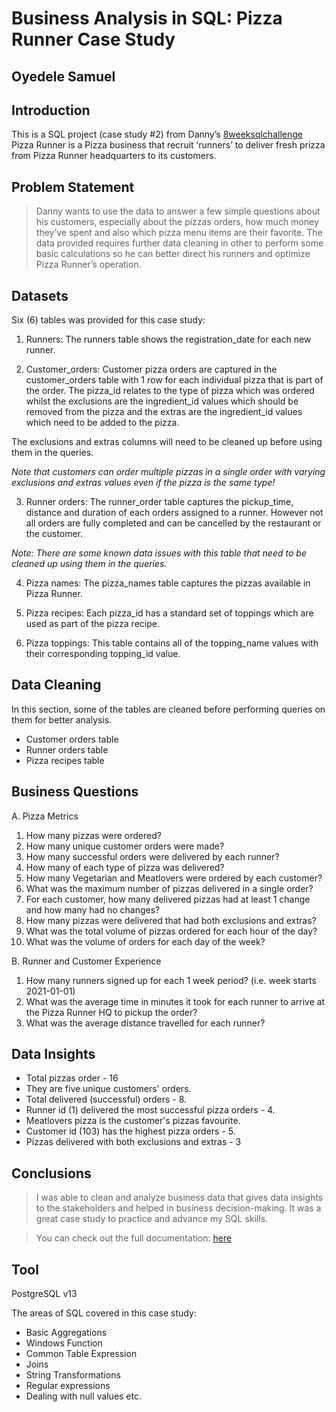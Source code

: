 # Business Analysis in SQL: Pizza Runner Case Study

## Oyedele Samuel

## Introduction
This is a SQL project (case study #2) from Danny’s <a href = "https://8weeksqlchallenge.com/case-study-2/"> 8weeksqlchallenge </a>
Pizza Runner is a Pizza business that recruit ‘runners’ to deliver fresh prizza from Pizza Runner headquarters to its customers.

## Problem Statement
> Danny wants to use the data to answer a few simple questions about his customers, especially about the pizzas orders, how much money they’ve spent and also which pizza menu items are their favorite.
> The data provided requires further data cleaning in other to perform some basic calculations so he can better direct his runners and optimize Pizza Runner’s operation.

## Datasets
Six (6) tables was provided for this case study:
1.	Runners: The runners table shows the registration_date for each new runner.
   
2.	Customer_orders: Customer pizza orders are captured in the customer_orders table with 1 row for each individual pizza that is part of the order.
The pizza_id relates to the type of pizza which was ordered whilst the exclusions are the ingredient_id values which should be removed from the pizza and the extras are the ingredient_id values which need to be added to the pizza.

The exclusions and extras columns will need to be cleaned up before using them in the queries.

<i> Note that customers can order multiple pizzas in a single order with varying exclusions and extras values even if the pizza is the same type!</i>

3.	Runner orders:  The runner_order table captures the pickup_time, distance and duration of each orders assigned to a runner. However not all orders are fully completed and can be cancelled by the restaurant or the customer.
   
<i>Note: There are some known data issues with this table that need to be cleaned up using them in the queries.</i>

4.	Pizza names: The pizza_names table captures the pizzas available in Pizza Runner.
   
5.	Pizza recipes: Each pizza_id has a standard set of toppings which are used as part of the pizza recipe.
   
6.	Pizza toppings: This table contains all of the topping_name values with their corresponding topping_id value.

## Data Cleaning
In this section, some of the tables are cleaned before performing queries on them for better analysis.
- Customer orders table
- Runner orders table
- Pizza recipes table

## Business Questions

A. Pizza Metrics
1.	How many pizzas were ordered?
2.	How many unique customer orders were made?
3.	How many successful orders were delivered by each runner?
4.	How many of each type of pizza was delivered?
5.	How many Vegetarian and Meatlovers were ordered by each customer?
6.	What was the maximum number of pizzas delivered in a single order?
7.	For each customer, how many delivered pizzas had at least 1 change and how many had no changes?
8.	How many pizzas were delivered that had both exclusions and extras?
9.	What was the total volume of pizzas ordered for each hour of the day?
10.	What was the volume of orders for each day of the week?

B. Runner and Customer Experience
1.	How many runners signed up for each 1 week period? (i.e. week starts 2021-01-01)
2.	What was the average time in minutes it took for each runner to arrive at the Pizza Runner HQ to pickup the order?
3.	What was the average distance travelled for each runner?

## Data Insights
- Total pizzas order - 16
- They are five unique customers' orders.
- Total delivered (successful) orders - 8.
- Runner id (1) delivered the most successful pizza orders - 4.
- Meatlovers pizza is the customer's pizzas favourite.
- Customer id (103) has the highest pizza orders - 5.
- Pizzas delivered with both exclusions and extras - 3

## Conclusions
> I was able to clean and analyze business data that gives data insights to the stakeholders and helped in business decision-making. It was a great case study to practice and advance my SQL skills.

> You can check out the full documentation: <a href="https://medium.com/@samueloyedele/business-analysis-in-sql-pizza-runner-sql-case-study-212a2b9f6850">here</a>

## Tool
PostgreSQL v13

The areas of SQL covered in this case study:
-	Basic Aggregations
-	Windows Function
-	Common Table Expression
-	Joins
-	String Transformations
-	Regular expressions
-	Dealing with null values etc. 

